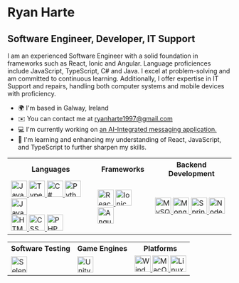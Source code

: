 Ryan Harte 
===================================================================================================================================

Software Engineer, Developer, IT Support
--------------------------------------------------

I am an experienced Software Engineer with a solid foundation in frameworks such as React, Ionic and Angular. Language proficiences include JavaScript, TypeScript, C# and Java. I excel at problem-solving and am committed to continuous learning. Additionally, I offer expertise in IT Support and repairs, handling both computer systems and mobile devices with proficiency.

* 🌍  I'm based in Galway, Ireland
* ✉️  You can contact me at [ryanharte1997@gmail.com](mailto:ryanharte1997@gmail.com)
* 💻  I'm currently working on [an AI-Integrated messaging application.](http://github.com/The-Mad-Ryanosaurus/Final-Year-Project.git) 
* 🧠  I'm learning and enhancing my understanding of React, JavaScript, and TypeScript to further sharpen my skills.

<table align="centre">
    <tr>
        <th>Languages</th>
        <th>Frameworks</th>
        <th>Backend Development</th>
    </tr>
    <tr>
        <td>
            <a href="https://developer.mozilla.org/en-US/docs/Web/JavaScript" target="_blank" rel="noreferrer">
                <img src="https://raw.githubusercontent.com/danielcranney/readme-generator/main/public/icons/skills/javascript-colored.svg" width="36" height="36" alt="JavaScript" />
            </a>
            <a href="https://www.typescriptlang.org/" target="_blank" rel="noreferrer">
                <img src="https://raw.githubusercontent.com/danielcranney/readme-generator/main/public/icons/skills/typescript-colored.svg" width="36" height="36" alt="TypeScript" />
            </a>
            <a href="https://docs.microsoft.com/en-us/dotnet/csharp/" target="_blank" rel="noreferrer">
                <img src="https://raw.githubusercontent.com/danielcranney/readme-generator/main/public/icons/skills/csharp-colored.svg" width="36" height="36" alt="C#" />
            </a>
            <a href="https://www.python.org/" target="_blank" rel="noreferrer">
                <img src="https://raw.githubusercontent.com/danielcranney/readme-generator/main/public/icons/skills/python-colored.svg" width="36" height="36" alt="Python" />
            </a>
            <a href="https://www.oracle.com/java/" target="_blank" rel="noreferrer">
                <img src="https://raw.githubusercontent.com/danielcranney/readme-generator/main/public/icons/skills/java-colored.svg" width="36" height="36" alt="Java" />
            </a>
            <br>
            <a href="https://developer.mozilla.org/en-US/docs/Glossary/HTML5" target="_blank" rel="noreferrer">
                <img src="https://raw.githubusercontent.com/danielcranney/readme-generator/main/public/icons/skills/html5-colored.svg" width="36" height="36" alt="HTML5" />
            </a>
            <a href="https://www.w3.org/Style/CSS/Overview.en.html" target="_blank" rel="noreferrer">
                <img src="https://www.vectorlogo.zone/logos/w3_css/w3_css-official.svg" width="36" height="36" alt="CSS" />
            </a>
            <a href="https://www.php.net/" target="_blank" rel="noreferrer">
                <img src="https://raw.githubusercontent.com/danielcranney/readme-generator/main/public/icons/skills/php-colored.svg" width="36" height="36" alt="PHP" />
            </a>
        </td>
        <td>
            <a href="https://reactjs.org/" target="_blank" rel="noreferrer">
                <img src="https://raw.githubusercontent.com/danielcranney/readme-generator/main/public/icons/skills/react-colored.svg" width="36" height="36" alt="React" />
            </a>
            <a href="https://ionicframework.com/" target="_blank" rel="noreferrer">
                <img src="https://www.vectorlogo.zone/logos/ionicframework/ionicframework-icon.svg" width="36" height="36" alt="Ionic" />
            </a>
            <a href="https://angular.io/" target="_blank" rel="noreferrer">
                <img src="https://raw.githubusercontent.com/danielcranney/readme-generator/main/public/icons/skills/angularjs-colored.svg" width="36" height="36" alt="Angular" />
            </a>
        </td>
        <td>
            <a href="https://www.mysql.com/" target="_blank" rel="noreferrer">
                <img src="https://raw.githubusercontent.com/danielcranney/readme-generator/main/public/icons/skills/mysql-colored.svg" width="36" height="36" alt="MySQL" />
            </a>
            <a href="https://www.mongodb.com/" target="_blank" rel="noreferrer">
                <img src="https://raw.githubusercontent.com/danielcranney/readme-generator/main/public/icons/skills/mongodb-colored.svg" width="36" height="36" alt="MongoDB" />
            </a>
            <a href="https://spring.io/projects/spring-boot" target="_blank" rel="noreferrer">
                <img src="https://www.vectorlogo.zone/logos/springio/springio-icon.svg" width="36" height="36" alt="Spring Boot" />
            </a>
            <a href="https://nodejs.org/en/" target="_blank" rel="noreferrer">
                <img src="https://raw.githubusercontent.com/danielcranney/readme-generator/main/public/icons/skills/nodejs-colored.svg" width="36" height="36" alt="NodeJS" />
            </a>
        </td>
    </tr>
</table>

<table align="centre">
    <tr>
        <th>Software Testing</th>
        <th>Game Engines</th>
        <th>Platforms</th>
    </tr>
    <tr>
        <td>
            <a href="https://www.selenium.dev/" target="_blank" rel="noreferrer">
                <img src="https://www.svgrepo.com/show/354321/selenium.svg" width="36" height="36" alt="Selenium" />
            </a>
        </td>
        <td>
            <a href="https://unity.com/" target="_blank" rel="noreferrer">
                <img src="https://www.vectorlogo.zone/logos/unity3d/unity3d-icon.svg" width="36" height="36" alt="Unity" />
            </a>
        </td>
        <td>
            <a href="https://www.microsoft.com/windows/" target="_blank" rel="noreferrer">
                <img src="https://www.svgrepo.com/show/303223/microsoft-windows-22-logo.svg" width="36" height="36" alt="Windows" />
            </a>
            <a href="https://apple.com" target="_blank" rel="noreferrer">
                <img src="https://www.svgrepo.com/show/69341/apple-logo.svg" width="36" height="36" alt="MacOS" />
            </a>
            <a href="https://www.linux.org" target="_blank" rel="noreferrer">
                <img src="https://raw.githubusercontent.com/danielcranney/readme-generator/main/public/icons/skills/linux-colored.svg" width="36" height="36" alt="Linux" />
            </a>
        </td>
    </tr>
</table>
